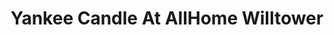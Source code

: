 ---
title: "Yankee Candle At AllHome Willtower"
url: /quezon-city/yankee-candle-at-allhome-willtower/
shop: candles
---